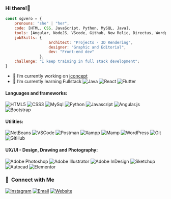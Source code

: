 ### Hi there!👋


```javascript
const sgvero = {
    pronouns: "she" | "her",
    code: [HTML, CSS, JavaScript, Python, MySQL, Java],
    tools: [Angular, NodeJS, VScode, Github, New Relic, Directus, Wordpress],
    jobSkills: {
                   architect: "Projects - 3D Rendering",
                   designer: "Graphic and Editorial",
                   dev: "Front-end dev"
               },
    challenge: "I keep training in full stack development";
}
```
- 🔭 I’m currently working on [iconcept](https://iconcept.com.ar)
- 🌱 I’m currently learning Fullstack ![Java](https://img.shields.io/badge/-Java-6EBF20?style=flat&logo=java&logoColor=white) ![React](https://img.shields.io/badge/-React-E34F26?style=flat&logo=react&logoColor=white) ![Flutter](https://img.shields.io/badge/-Flutter-833EF2?style=flat&logo=flutter&logoColor=white)

#### Languages and frameworks:
![HTML5](https://img.shields.io/badge/-HTML5-E34F26?style=flat&logo=html5&logoColor=white)
![CSS3](https://img.shields.io/badge/-CSS3-1572B6?style=flat&logo=css3)
![MySql](http://img.shields.io/badge/-MySql-51CBF2?style=flat&logo=mysql&logoColor=white)
![Python](https://img.shields.io/badge/-Python-6EBF20?style=flat&logo=python&logoColor=white)
![Javascript](https://img.shields.io/badge/-JavaScript-EDD222?style=flat&logo=javascript&logoColor=white)
![Angular.js](https://img.shields.io/badge/Angular-F05032?style=flat&logo=angular&logoColor=white)
![Bootstrap](https://img.shields.io/badge/bootstrap-%23563D7C.svg?style=flat&logo=bootstrap&logoColor=white)

#### Utilities:
![NetBeans](https://img.shields.io/badge/NetBeansIDE-1B6AC6.svg?style=flat&logo=apache-netbeans-ide&logoColor=white")
![VSCode](https://img.shields.io/badge/-VSCode-007ACC?style=flat&logo=visual-studio-code&logoColor=white)
![Postman](https://img.shields.io/badge/Postman-FF6C37?style=flat&logo=Postman&logoColor=white)
![Xampp](http://img.shields.io/badge/-Xampp-FF9A00?style=flat&logo=xampp&logoColor=white)
![Mamp](http://img.shields.io/badge/-Mamp-FF9A00?style=flat&logo=mamp&logoColor=white)
![WordPress](https://img.shields.io/badge/-WordPress-21759B?style=flat?style=flat&logo=WordPress&logoColor=FFFFFF&label=)
![Git](https://img.shields.io/badge/-Git-F05032?style=flat&logo=git&logoColor=white)
![GitHub](https://img.shields.io/badge/-Github-181717?style=flat&logo=github&logoColor=white)

#### UX/UI - Design, Drawing and Photography:
![Adobe Photoshop](https://img.shields.io/badge/-Photoshop-31A8FF?style=flat&logo=adobe-photoshop&logoColor=white)
![Adobe Illustrator](https://img.shields.io/badge/-Illustrator-FF9A00?style=flat&logo=adobe-illustrator&logoColor=white)
![Adobe InDesign](https://img.shields.io/badge/-InDesign-FF4097?style=flat&logo=adobe-indesignr&logoColor=white)
![Sketchup](https://img.shields.io/badge/-Sketchup-F05032?style=flat&logo=sketchup&logoColor=white)
![Autocad](https://img.shields.io/badge/-Autocad-005F9E?style=flat&logo=Autodesk&logoColor=FFFFFF&label=)
![Elementor](https://img.shields.io/badge/-Elementor-92003B?style=flat&logo=Elementor&logoColor=FFFFFF&label=)

<!--
- 💻 &nbsp;
  ![HTML5](https://img.shields.io/badge/-HTML5-333333?style=flat&logo=HTML5)
  ![CSS](https://img.shields.io/badge/-CSS-333333?style=flat&logo=CSS3&logoColor=1572B6)
  ![JavaScript](https://img.shields.io/badge/-JavaScript-333333?style=flat&logo=javascript)
  ![Bootstrap](https://img.shields.io/badge/-Bootstrap-333333?style=flat&logo=bootstrap&logoColor=563D7C)
  ![MySQL](https://img.shields.io/badge/-MySQL-333333?style=flat&logo=mysql)
  ![Python](https://img.shields.io/badge/-Python-333333?style=flat&logo=python)
- 🔧 &nbsp;
  ![Visual Studio Code](https://img.shields.io/badge/-Visual%20Studio%20Code-333333?style=flat&logo=visual-studio-code&logoColor=007ACC)
  ![Netbeans](https://img.shields.io/badge/-Netbeans-333333?style=flat&logo=netbeans-ide&logoColor=4CC85A)
  ![Eclipse](https://img.shields.io/badge/-Eclipse-333333?style=flat&logo=eclipse-ide&logoColor=2C2255)
- 🎨 &nbsp;
  ![Illustrator](https://img.shields.io/badge/-Illustrator-333333?style=flat&logo=adobe-illustrator)
  ![Photoshop](https://img.shields.io/badge/-Photoshop-333333?style=flat&logo=adobe-photoshop)
  ![InDesign](https://img.shields.io/badge/-InDesign-333333?style=flat&logo=adobe-indesign)
  ![Autocad](https://img.shields.io/badge/-Autocad-333333?style=flat&logo=autodesk-autocad)
  ![Sketchup](https://img.shields.io/badge/-Sketchup-333333?style=flat&logo=tribble-sketchup)
  ![V-Ray](https://img.shields.io/badge/-VRay-333333?style=flat&logo=chaos-vray)
-->  
<h3>📱 &nbsp;Connect with Me </h3>
<a href="https://www.instagram.com/sgvero.ic/"><img alt="Instagram" src="https://img.shields.io/badge/Instagram-@sgvero.ic__-maroon?style=flat&logo=instagram"></a>
<a href="mailto:sgvero.box@gmail.com"><img alt="Email" src="https://img.shields.io/badge/Email-sgvero.box@gmail.com-1190C2?style=flat&logo=gmail"></a>
<a href="https://sgvero.mscode.net.ar/"><img alt="Website" src="https://img.shields.io/badge/Website-sgvero.mscode.net.ar-6B28C6?style=flat&logo=google-chrome"></a>

<!--
**sgvcode/sgvcode** is a ✨ _special_ ✨ repository because its `README.md` (this file) appears on your GitHub profile.

![sgvcode's GitHub stats](https://github-readme-stats.vercel.app/api?username=sgvcode&show_icons=true&theme=transparent)

Here are some ideas to get you started:

- 🔭 I’m currently working on ...
- 🌱 I’m currently learning ...
- 👯 I’m looking to collaborate on ...
- 🤔 I’m looking for help with ...
- 💬 Ask me about ...
- 📫 How to reach me: ...
- 😄 Pronouns: ...
- ⚡ Fun fact: ...
-->
